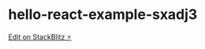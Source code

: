 # hello-react-example-sxadj3

[Edit on StackBlitz ⚡️](https://stackblitz.com/edit/hello-react-example-sxadj3)